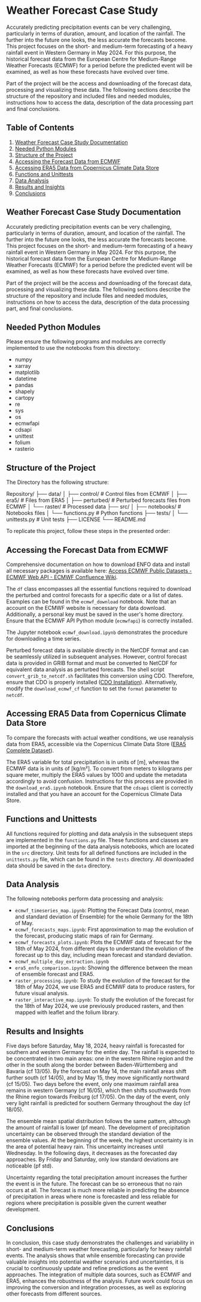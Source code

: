 # Weather Forecast Case Study
 Accurately predicting precipitation events can be very challenging, particularly in terms of duration, amount, and location of the rainfall. The further into the future one looks, the less accurate the forecasts become. This project focuses on the short- and medium-term forecasting of a heavy rainfall event in Western Germany in May 2024. For this purpose, the historical forecast data from the European Centre for Medium-Range Weather Forecasts (ECMWF) for a period before the predicted event will be examined, as well as how these forecasts have evolved over time.

Part of the project will be the access and downloading of the forecast data, processing and visualizing these data. The following sections describe the structure of the repository and included files and needed modules, instructions how to access the data, description of the data processing part and final conclusions.

## Table of Contents
1. [Weather Forecast Case Study Documentation](#weather-forecast-case-study-documentation)
2. [Needed Python Modules](#needed-python-modules)
3. [Structure of the Project](#structure-of-the-project)
4. [Accessing the Forecast Data from ECMWF](#accessing-the-forecast-data-from-eCMWF)
5. [Accessing ERA5 Data from Copernicus Climate Data Store](#accessing-era5-data-from-copernicus-climate-data-store)
6. [Functions and Unittests](#functions-and-Unittests)
7. [Data Analysis](#data-analysis)
8. [Results and Insights](#results-and-insights)
9. [Conclusions](#conclusions)
 
## Weather Forecast Case Study Documentation

Accurately predicting precipitation events can be very challenging, particularly in terms of duration, amount, and location of the rainfall. The further into the future one looks, the less accurate the forecasts become. This project focuses on the short- and medium-term forecasting of a heavy rainfall event in Western Germany in May 2024. For this purpose, the historical forecast data from the European Centre for Medium-Range Weather Forecasts (ECMWF) for a period before the predicted event will be examined, as well as how these forecasts have evolved over time.

Part of the project will be the access and downloading of the forecast data, processing and visualizing these data. The following sections describe the structure of the repository and include files and needed modules, instructions on how to access the data, description of the data processing part, and final conclusions.

## Needed Python Modules

Please ensure the following programs and modules are correctly implemented to use the notebooks from this directory:
- numpy
- xarray
- matplotlib
- datetime
- pandas
- shapely
- cartopy
- re
- sys
- os
- ecmwfapi
- cdsapi
- unittest
- folium
- rasterio

## Structure of the Project

The Directory has the following structure:

Repository/
├── data/
│ ├── control/ # Control files from ECMWF
│ ├── era5/ # Files from ERA5
│ ├── perturbed/ # Perturbed forecasts files from ECMWF
│ └── raster/ # Processed data
├── src/
│ ├── notebooks/ # Notebooks files
│ └── functions.py # Python functions
├── tests/
│ └── unittests.py # Unit tests
├── LICENSE
└── README.md

To replicate this project, follow these steps in the presented order:

## Accessing the Forecast Data from ECMWF

Comprehensive documentation on how to download ENFO data and install all necessary packages is available here: [Access ECMWF Public Datasets - ECMWF Web API - ECMWF Confluence Wiki](https://confluence.ecmwf.int/display/WEBAPI/Access+ECMWF+Public+Datasets).

The `df` class encompasses all the essential functions required to download the perturbed and control forecasts for a specific date or a list of dates. Examples can be found in the `ecmwf_download` notebook. Note that an account on the ECMWF website is necessary for data download. Additionally, a personal key must be saved in the user's home directory. Ensure that the ECMWF API Python module (`ecmwfapi`) is correctly installed.

The Jupyter notebook `ecmwf_download.ipynb` demonstrates the procedure for downloading a time series.

Perturbed forecast data is available directly in the NetCDF format and can be seamlessly utilized in subsequent analyses. However, control forecast data is provided in GRIB format and must be converted to NetCDF for equivalent data analysis as perturbed forecasts. The shell script `convert_grib_to_netcdf.sh` facilitates this conversion using CDO. Therefore, ensure that CDO is properly installed ([CDO Installation](https://code.mpimet.mpg.de/projects/cdo)). Alternatively, modify the `download_ecmwf_cf` function to set the `format` parameter to `netcdf`.

## Accessing ERA5 Data from Copernicus Climate Data Store

To compare the forecasts with actual weather conditions, we use reanalysis data from ERA5, accessible via the Copernicus Climate Data Store ([ERA5 Complete Dataset](https://cds.climate.copernicus.eu/cdsapp#!/dataset/reanalysis-era5-complete?tab=form)).

The ERA5 variable for total precipitation is in units of [m], whereas the ECMWF data is in units of [kg/m²]. To convert from meters to kilograms per square meter, multiply the ERA5 values by 1000 and update the metadata accordingly to avoid confusion. Instructions for this process are provided in the `download_era5.ipynb` notebook. Ensure that the `cdsapi` client is correctly installed and that you have an account for the Copernicus Climate Data Store.

## Functions and Unittests

All functions required for plotting and data analysis in the subsequent steps are implemented in the `functions.py` file. These functions and classes are imported at the beginning of the data analysis notebooks, which are located in the `src` directory.
Unit tests for all defined functions are included in the `unittests.py` file, which can be found in the `tests` directory.
All downloaded data should be saved in the `data` directory.

## Data Analysis

The following notebooks perform data processing and analysis:

- `ecmwf_timeseries_map.ipynb`: Plotting the Forecast Data (control, mean and standard deviation of Ensemble) for the whole Germany for the 18th of May.
- `ecmwf_forecasts_maps.ipynb`: First approximation to map the evolution of the forecast, producing static maps of rain for Germany.
- `ecmwf_forecasts_plots.ipynb`: Plots the ECMWF data of forecast for the 18th of May 2024, from different days to understand the evolution of the forecast up to this day, including mean forecast and standard deviation.
- `ecmwf_multiple_day_extraction.ipynb`
- `era5_enfo_comparison.ipynb`: Showing the difference between the mean of ensemble forecast and ERA5.
- `raster_processing.ipynb`: To study the evolution of the forecast for the 18th of May 2024, we use ERA5 and ECMWF data to produce rasters, for future visual analysis.
- `raster_interactive_map.ipynb`: To study the evolution of the forecast for the 18th of May 2024, we use previously produced rasters, and then mapped with leaflet and the folium library.

## Results and Insights

Five days before Saturday, May 18, 2024, heavy rainfall is forecasted for southern and western Germany for the entire day. The rainfall is expected to be concentrated in two main areas: one in the western Rhine region and the other in the south along the border between Baden-Württemberg and Bavaria (cf 13/05). By the forecast on May 14, the main rainfall areas shift further south (cf 14/05), and by May 15, they move significantly northward (cf 15/05). Two days before the event, only one maximum rainfall area remains in western Germany (cf 16/05), which then shifts southwards from the Rhine region towards Freiburg (cf 17/05). On the day of the event, only very light rainfall is predicted for southern Germany throughout the day (cf 18/05).

The ensemble mean spatial distribution follows the same pattern, although the amount of rainfall is lower (pf mean). The development of precipitation uncertainty can be observed through the standard deviation of the ensemble values. At the beginning of the week, the highest uncertainty is in the area of potential heavy rain. This uncertainty increases until Wednesday. In the following days, it decreases as the forecasted day approaches. By Friday and Saturday, only low standard deviations are noticeable (pf std).

Uncertainty regarding the total precipitation amount increases the further the event is in the future. The forecast can be so erroneous that no rain occurs at all. The forecast is much more reliable in predicting the absence of precipitation in areas where none is forecasted and less reliable for regions where precipitation is possible given the current weather development.

## Conclusions

In conclusion, this case study demonstrates the challenges and variability in short- and medium-term weather forecasting, particularly for heavy rainfall events. The analysis shows that while ensemble forecasting can provide valuable insights into potential weather scenarios and uncertainties, it is crucial to continuously update and refine predictions as the event approaches. The integration of multiple data sources, such as ECMWF and ERA5, enhances the robustness of the analysis. Future work could focus on improving the conversion and integration processes, as well as exploring other forecasts from different sources.
